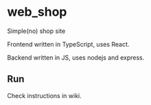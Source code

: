 # web_shop
Simple(no) shop site

Frontend written in TypeScript, uses React.

Backend written in JS, uses nodejs and express.

## Run
Check instructions in wiki.
